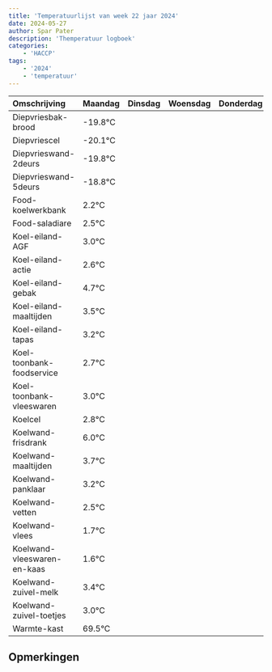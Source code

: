 ```yaml
---
title: 'Temperatuurlijst van week 22 jaar 2024'
date: 2024-05-27
author: Spar Pater
description: 'Themperatuur logboek'
categories:
    - 'HACCP'
tags:
    - '2024'
    - 'temperatuur'
---
```

|Omschrijving|Maandag|Dinsdag|Woensdag|Donderdag|Vrijdag|Zaterdag|Zondag|
|:---|:---|:---|:---|:---|:---|:---|:---|
|Diepvriesbak-brood|-19.8°C| | | | | | |
|Diepvriescel|-20.1°C| | | | | | |
|Diepvrieswand-2deurs|-19.8°C| | | | | | |
|Diepvrieswand-5deurs|-18.8°C| | | | | | |
|Food-koelwerkbank|2.2°C| | | | | | |
|Food-saladiare|2.5°C| | | | | | |
|Koel-eiland-AGF|3.0°C| | | | | | |
|Koel-eiland-actie|2.6°C| | | | | | |
|Koel-eiland-gebak|4.7°C| | | | | | |
|Koel-eiland-maaltijden|3.5°C| | | | | | |
|Koel-eiland-tapas|3.2°C| | | | | | |
|Koel-toonbank-foodservice|2.7°C| | | | | | |
|Koel-toonbank-vleeswaren|3.0°C| | | | | | |
|Koelcel|2.8°C| | | | | | |
|Koelwand-frisdrank|6.0°C| | | | | | |
|Koelwand-maaltijden|3.7°C| | | | | | |
|Koelwand-panklaar|3.2°C| | | | | | |
|Koelwand-vetten|2.5°C| | | | | | |
|Koelwand-vlees|1.7°C| | | | | | |
|Koelwand-vleeswaren-en-kaas|1.6°C| | | | | | |
|Koelwand-zuivel-melk|3.4°C| | | | | | |
|Koelwand-zuivel-toetjes|3.0°C| | | | | | |
|Warmte-kast|69.5°C| | | | | | |

## Opmerkingen


